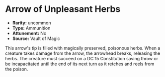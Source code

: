 
# Arrow of Unpleasant Herbs

* **Rarity:** uncommon
* **Type:** Ammunition
* **Attunement:** No
* **Source:** Vault of Magic


This arrow's tip is filled with magically preserved, poisonous herbs. When a creature takes damage from the arrow, the arrowhead breaks, releasing the herbs. The creature must succeed on a DC 15 Constitution saving throw or be incapacitated until the end of its next turn as it retches and reels from the poison.
